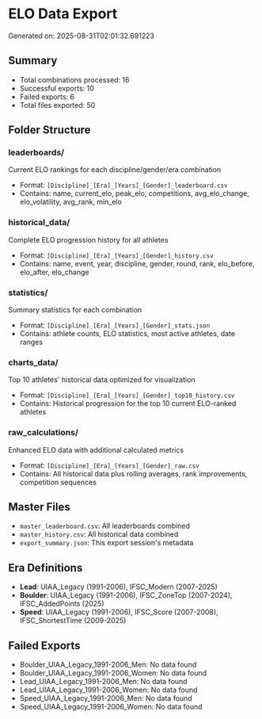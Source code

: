 # ELO Data Export

Generated on: 2025-08-31T02:01:32.691223

## Summary
- Total combinations processed: 16
- Successful exports: 10
- Failed exports: 6
- Total files exported: 50

## Folder Structure

### leaderboards/
Current ELO rankings for each discipline/gender/era combination
- Format: `[Discipline]_[Era]_[Years]_[Gender]_leaderboard.csv`
- Contains: name, current_elo, peak_elo, competitions, avg_elo_change, elo_volatility, avg_rank, min_elo

### historical_data/
Complete ELO progression history for all athletes
- Format: `[Discipline]_[Era]_[Years]_[Gender]_history.csv`
- Contains: name, event, year, discipline, gender, round, rank, elo_before, elo_after, elo_change

### statistics/
Summary statistics for each combination
- Format: `[Discipline]_[Era]_[Years]_[Gender]_stats.json`
- Contains: athlete counts, ELO statistics, most active athletes, date ranges

### charts_data/
Top 10 athletes' historical data optimized for visualization
- Format: `[Discipline]_[Era]_[Years]_[Gender]_top10_history.csv`
- Contains: Historical progression for the top 10 current ELO-ranked athletes

### raw_calculations/
Enhanced ELO data with additional calculated metrics
- Format: `[Discipline]_[Era]_[Years]_[Gender]_raw.csv`
- Contains: All historical data plus rolling averages, rank improvements, competition sequences

## Master Files
- `master_leaderboard.csv`: All leaderboards combined
- `master_history.csv`: All historical data combined
- `export_summary.json`: This export session's metadata

## Era Definitions
- **Lead**: UIAA_Legacy (1991-2006), IFSC_Modern (2007-2025)
- **Boulder**: UIAA_Legacy (1991-2006), IFSC_ZoneTop (2007-2024), IFSC_AddedPoints (2025)
- **Speed**: UIAA_Legacy (1991-2006), IFSC_Score (2007-2008), IFSC_ShortestTime (2009-2025)

## Failed Exports
- Boulder_UIAA_Legacy_1991-2006_Men: No data found
- Boulder_UIAA_Legacy_1991-2006_Women: No data found
- Lead_UIAA_Legacy_1991-2006_Men: No data found
- Lead_UIAA_Legacy_1991-2006_Women: No data found
- Speed_UIAA_Legacy_1991-2006_Men: No data found
- Speed_UIAA_Legacy_1991-2006_Women: No data found
